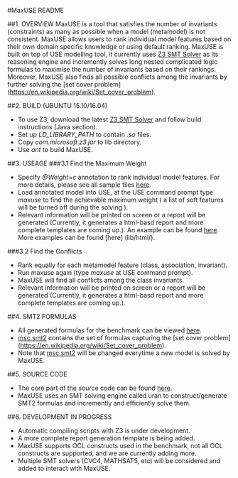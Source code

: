 #MaxUSE README

##1. OVERVIEW
MaxUSE is a tool that satisfies the number of invariants (constraints) as many as possible when a model (metamodel) is not consistent. MaxUSE allows users to rank individual model features based on their own domain specific knowledge or using default ranking.  MaxUSE is built on top of USE modelling tool, it currently uses [Z3 SMT Solver](https://github.com/Z3Prover/z3) as its reasoning engine and incremently solves long nested complicated logic formulas to maximise the number of invariants based on their rankings. Moreover, MaxUSE also finds all possible conflicts among the invariants by further solving the [set cover problem] (https://en.wikipedia.org/wiki/Set_cover_problem).

##2. BUILD (UBUNTU 15.10/16.04)
* To use Z3, download the latest [Z3 SMT Solver](https://github.com/Z3Prover/z3) and follow build instructions (Java section).
* Set up *LD_LIBRARY_PATH* to contain *.so* files.
* Copy *com.microsoft.z3.jar* to lib directory.
* Use *ant* to build MaxUSE.

##3. USEAGE
###3.1 Find the Maximum Weight 
* Specify *@Weight=c* annotation to rank individual model features. For more details, please see all sample files [here](maxuse_examples/).
* Load annotated model into USE, at the USE command prompt type *maxuse* to find the achievable maximum weight ( a list of soft features will be turned off during the solving ).
* Relevant information will be printed on screen or a report will be generated (Currently, it generates a html-basd report and more complete templates are coming up.). An example can be found [here](http://htmlpreview.github.io/?https://github.com/anonymous100001/maxuse/blob/master/lib/html/UNIVERSITY.html).  More examples can be found [here] (lib/html/).

###3.2 Find the Conflicts
   * Rank equally for each metamodel feature (class, association, invariant).
   * Run maxuse again (type *maxuse* at USE command prompt).
   * MaxUSE will find all conflicts among the class invariants.
   * Relevant information will be printed on screen or a report will be generated (Currently, it generates a html-basd report and more complete templates are coming up.).
   
##4. SMT2 FORMULAS
* All generated formulas for the benchmark can be viewed [here](maxuse_examples/benchmark/smt2).
* [msc.smt2](maxuse_examples/benchmark/smt2/msc.smt2) contains the set of formulas capturing the [set cover problem] (https://en.wikipedia.org/wiki/Set_cover_problem).
* Note that [msc.smt2](maxuse_examples/benchmark/smt2/msc.smt2) will be changed everytime a new model is solved by MaxUSE.

##5. SOURCE CODE
* The core part of the source code can be found [here](src/main/org/tzi/use/uran).
* MaxUSE uses an SMT solving engine called uran to construct/generate SMT2 formulas and incremently and efficiently solve them.

##6. DEVELOPMENT IN PROGRESS
* Automatic compiling scripts with Z3 is under development.
* A more complete report generation template is being added.
* MaxUSE supports OCL constructs used in the benchmark, not all OCL constructs are supported, and we are currently adding more. 
* Multiple SMT solvers (CVC4, MATHSAT5, etc) will be considered and added to interact with MaxUSE.

